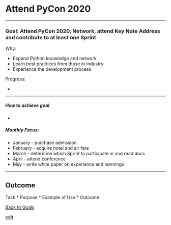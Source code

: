 # Attend PyCon 2020

---


### Goal: Attend PyCon 2020, Network, attend Key Note Address and contribute to at least one Sprint

Why:
 
*  Expand Python knowledge and network
*  Learn best practices from those in industry
*  Experience the development process

Progress:

* 

----------

##### How to achieve goal 

*  

##### Monthly Focus:

* January - purchase admission
* February - acquire hotel and air fare
* March - determine which Sprint to participate in and read docs
* April - attend conference
* May  - write white paper on experience and learnings

---

## Outcome 

Task * Purpose * Example of Use * Outcome

[Back to Goals](https://ch3ck3rs.github.io/Goals)


[edit](https://github.com/ch3ck3rs/Goals/blob/gh-pages/2020Goals/Personal/PyCon-2020.md)